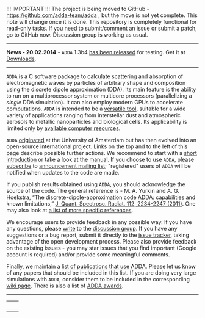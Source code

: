 !!! IMPORTANT !!!
The project is being moved to GitHub - https://github.com/adda-team/adda , but the move is not yet complete. This note will change once it is done. This repository is completely functional for read-only tasks. If you need to submit/comment an issue or submit a patch, go to GitHub now. Discussion group is working as usual.


---


**News - 20.02.2014** - `ADDA` 1.3b4 [has been released](http://groups.google.com/forum/#!topic/adda-announce/Wy2C-WkWU24) for testing. Get it at [Downloads](Downloads.md).


---


`ADDA` is a C software package to calculate scattering and absorption of electromagnetic waves by particles of arbitrary shape and composition using the discrete dipole approximation (DDA). Its main feature is the ability to run on a multiprocessor system or multicore processors (parallelizing a _single_ DDA simulation). It can also employ modern GPUs to accelerate computations. `ADDA` is intended to be a [versatile tool](Features.md), suitable for a wide variety of applications ranging from interstellar dust and atmospheric aerosols to metallic nanoparticles and biological cells. Its applicability is limited only by [available computer resources](LargestSimulations.md).

`ADDA` [originated](EarlyHistory.md) at the University of Amsterdam but has then evolved into an open-source international project. Links on the top and to the left of this page describe possible further actions. We recommend to start with a [short introduction](GettingStarted.md) or take a look at the [manual](http://a-dda.googlecode.com/svn/trunk/doc/manual.pdf). If you choose to use `ADDA`, please [subscribe](mailto:adda-announce+subscribe@googlegroups.com) to [announcement mailing list](http://groups.google.com/group/adda-announce); "registered" users of `ADDA` will be notified when updates to the code are made.

If you publish results obtained using `ADDA`, you should acknowledge the source of the code. The general reference is - M. A. Yurkin and A. G. Hoekstra, “The discrete-dipole-approximation code ADDA: capabilities and known limitations,” [J. Quant. Spectrosc. Radiat.  112, 2234-2247 (2011)](http://dx.doi.org/10.1016/j.jqsrt.2011.01.031).
One may also look at [a list of more specific references](References.md).

We encourage users to provide feedback in any possible way. If you have any questions, please [write](mailto:adda-discuss@googlegroups.com) to the [discussion group](http://groups.google.com/group/adda-discuss). If you have any suggestions or a bug report, submit it directly to the [issue tracker](http://code.google.com/p/a-dda/issues/list), taking advantage of the open development process. Please also provide feedback on the existing issues - you may star issues that you find important (Google account is required) and/or provide some meaningful comments.

Finally, we maintain a [list of publications that use ADDA](Publications.md). Please let us know of any papers that should be included in this list. If you are doing very large simulations with `ADDA`, consider them to be included in the corresponding [wiki page](LargestSimulations.md). There is also a list of [ADDA awards](Awards.md).


---


<table width='100%'><tr valign='top'>
<td align='left'>
<wiki:gadget url="http://www.ohloh.net/p/26952/widgets/project_search_code.xml" height="195" width="350" border="0"/><br>
</td>
<td align='right'>
<wiki:gadget url="http://www.ohloh.net/p/26952/widgets/project_basic_stats.xml" height="220" width="350" border="0"/><br>
</td>
</tr></table>